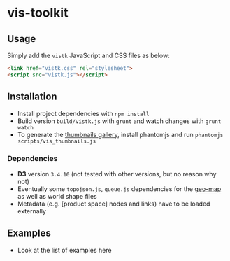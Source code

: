 # vis-toolkit

## Usage

Simply add the `vistk` JavaScript and CSS files as below:

```html
<link href="vistk.css" rel="stylesheet">
<script src="vistk.js"></script>
```
## Installation

* Install project dependencies with `npm install`
* Build version `build/vistk.js` with `grunt` and watch changes with `grunt watch`
* To generate the <a href='gallery.html'>thumbnails gallery</a>, install phantomjs and run `phantomjs scripts/vis_thumbnails.js`

### Dependencies

* **D3** version `3.4.10` (not tested with other versions, but no reason why not)
* Eventually some `topojson.js`, `queue.js` dependencies for the [geo-map](http://cid-harvard.github.io/vis-toolkit/examples/geomap.html) as well as world shape files 
* Metadata (e.g. [product space] nodes and links) have to be loaded externally

## Examples

* Look at the list of examples here

